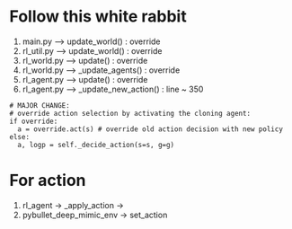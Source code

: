 
# Follow this white rabbit

1. main.py -->  update_world() : override
2. rl_util.py -->  update_world() : override
3. rl_world.py --> update() : override
4. rl_world.py --> _update_agents() : override
5. rl_agent.py --> update() : override 
6. rl_agent.py --> _update_new_action() : line ~ 350

```code
# MAJOR CHANGE:
# override action selection by activating the cloning agent:
if override:
  a = override.act(s) # override old action decision with new policy
else:
  a, logp = self._decide_action(s=s, g=g)
```


# For action

1. rl_agent -> _apply_action ->
2. pybullet_deep_mimic_env -> set_action  

